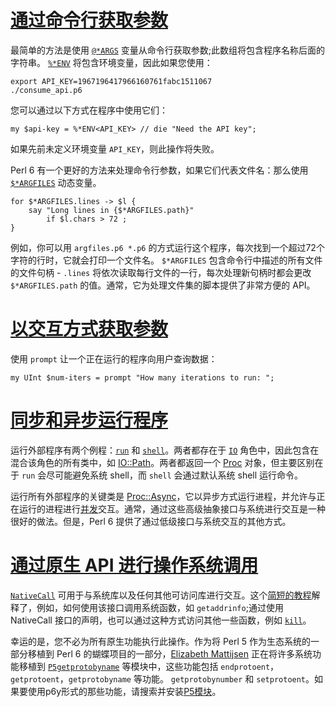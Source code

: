 # [通过命令行获取参数](https://docs.perl6.org/language/system#___top)

最简单的方法是使用 [`@*ARGS`](https://docs.perl6.org/language/variables#%2524%252AARGS) 变量从命令行获取参数;此数组将包含程序名称后面的字符串。 [`%*ENV`](https://docs.perl6.org/language/variables#Runtime_environment) 将包含环境变量，因此如果您使用：

```perl6
export API_KEY=1967196417966160761fabc1511067
./consume_api.p6
```

您可以通过以下方式在程序中使用它们：

```perl6
my $api-key = %*ENV<API_KEY> // die "Need the API key";
```

如果先前未定义环境变量 `API_KEY`，则此操作将失败。

Perl 6 有一个更好的方法来处理命令行参数，如果它们代表文件名：那么使用 [`$*ARGFILES`](https://docs.perl6.org/language/variables#%2524%252AARGFILES) 动态变量。

```perl6
for $*ARGFILES.lines -> $l {
    say "Long lines in {$*ARGFILES.path}"
        if $l.chars > 72 ;
}
```

例如，你可以用 `argf​​iles.p6 *.p6` 的方式运行这个程序，每次找到一个超过72个字符的行时，它就会打印一个文件名。 `$*ARGFILES` 包含命令行中描述的所有文件的文件句柄 -  `.lines` 将依次读取每行文件的一行，每次处理新句柄时都会更改 `$*ARGFILES.path` 的值。通常，它为处理文件集的脚本提供了非常方便的 API。

# [以交互方式获取参数](https://docs.perl6.org/language/system#___top)

使用 `prompt` 让一个正在运行的程序向用户查询数据：

```perl6
my UInt $num-iters = prompt "How many iterations to run: ";
```

# [同步和异步运行程序](https://docs.perl6.org/language/system#___top)

运行外部程序有两个例程：[`run`](https://docs.perl6.org/routine/run) 和 [`shell`](https://docs.perl6.org/routine/shell)。两者都存在于 [`IO`](https://docs.perl6.org/type/IO) 角色中，因此包含在混合该角色的所有类中，如 [IO::Path](https://docs.perl6.org/type/IO::Path)。两者都返回一个 [Proc](https://docs.perl6.org/type/Proc) 对象，但主要区别在于 `run` 会尽可能避免系统 shell，而 `shell` 会通过默认系统 shell 运行命令。

运行所有外部程序的关键类是 [Proc::Async](https://docs.perl6.org/type/Proc::Async)，它以异步方式运行进程，并允许与正在运行的进程进行[并发](https://docs.perl6.org/language/concurrency#Proc%3A%3AAsync)交互。通常，通过这些高级抽象接口与系统进行交互是一种很好的做法。但是，Perl 6 提供了通过低级接口与系统交互的其他方式。

# [通过原生 API 进行操作系统调用](https://docs.perl6.org/language/system#___top)

[`NativeCall`](https://docs.perl6.org/language/nativecall) 可用于与系统库以及任何其他可访问库进行交互。这个[简短的教程]((https://docs.perl6.org/language/nativecall#Short_tutorial_on_calling_a_C_function))解释了，例如，如何使用该接口调用系统函数，如 `getaddrinfo`;通过使用 NativeCall 接口的声明，也可以通过这种方式访问​​其他一些函数，例如 [`kill`](https://docs.perl6.org/language/5to6-perlfunc#kill)。

幸运的是，您不必为所有原生功能执行此操作。作为将 Perl 5 作为生态系统的一部分移植到 Perl 6 的蝴蝶项目的一部分，[Elizabeth Mattijsen](https://github.com/lizmat) 正在将许多系统功能移植到 [`P5getprotobyname`](https://github.com/lizmat/P5getprotobyname) 等模块中，这些功能包括 `endprotoent`，`getprotoent`，`getprotobyname` 等功能。 `getprotobynumber` 和 `setprotoent`。如果要使用p6y形式的那些功能，请搜索并安装[P5模块](https://modules.perl6.org/search/?q=p5)。